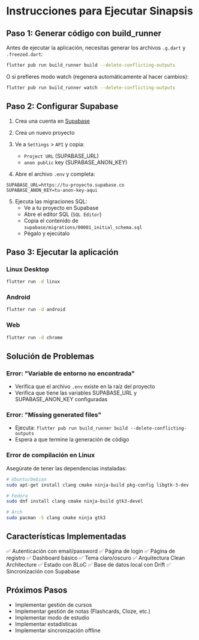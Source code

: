 # Instrucciones para Ejecutar Sinapsis

## Paso 1: Generar código con build_runner

Antes de ejecutar la aplicación, necesitas generar los archivos `.g.dart` y `.freezed.dart`:

```bash
flutter pub run build_runner build --delete-conflicting-outputs
```

O si prefieres modo watch (regenera automáticamente al hacer cambios):

```bash
flutter pub run build_runner watch --delete-conflicting-outputs
```

## Paso 2: Configurar Supabase

1. Crea una cuenta en [Supabase](https://supabase.com)
2. Crea un nuevo proyecto
3. Ve a `Settings` > `API` y copia:
   - `Project URL` (SUPABASE_URL)
   - `anon public` key (SUPABASE_ANON_KEY)

4. Abre el archivo `.env` y completa:
```env
SUPABASE_URL=https://tu-proyecto.supabase.co
SUPABASE_ANON_KEY=tu-anon-key-aqui
```

5. Ejecuta las migraciones SQL:
   - Ve a tu proyecto en Supabase
   - Abre el editor SQL (`SQL Editor`)
   - Copia el contenido de `supabase/migrations/00001_initial_schema.sql`
   - Pégalo y ejecútalo

## Paso 3: Ejecutar la aplicación

### Linux Desktop
```bash
flutter run -d linux
```

### Android
```bash
flutter run -d android
```

### Web
```bash
flutter run -d chrome
```

## Solución de Problemas

### Error: "Variable de entorno no encontrada"
- Verifica que el archivo `.env` existe en la raíz del proyecto
- Verifica que tiene las variables SUPABASE_URL y SUPABASE_ANON_KEY configuradas

### Error: "Missing generated files"
- Ejecuta: `flutter pub run build_runner build --delete-conflicting-outputs`
- Espera a que termine la generación de código

### Error de compilación en Linux
Asegúrate de tener las dependencias instaladas:
```bash
# Ubuntu/Debian
sudo apt-get install clang cmake ninja-build pkg-config libgtk-3-dev

# Fedora
sudo dnf install clang cmake ninja-build gtk3-devel

# Arch
sudo pacman -S clang cmake ninja gtk3
```

## Características Implementadas

✅ Autenticación con email/password
✅ Página de login
✅ Página de registro
✅ Dashboard básico
✅ Tema claro/oscuro
✅ Arquitectura Clean Architecture
✅ Estado con BLoC
✅ Base de datos local con Drift
✅ Sincronización con Supabase

## Próximos Pasos

- Implementar gestión de cursos
- Implementar gestión de notas (Flashcards, Cloze, etc.)
- Implementar modo de estudio
- Implementar estadísticas
- Implementar sincronización offline
